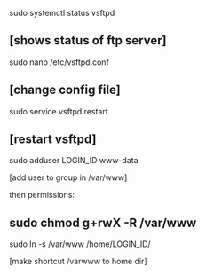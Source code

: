 sudo systemctl status vsftpd

[shows status of ftp server]
-------

sudo nano /etc/vsftpd.conf

[change config file]
--------

sudo service vsftpd restart

[restart vsftpd]
--------

sudo adduser LOGIN_ID www-data

[add user to group in /var/www]

then permissions:

sudo chmod g+rwX -R /var/www
--------

sudo ln -s /var/www /home/LOGIN_ID/

[make shortcut /varwww to home dir]
